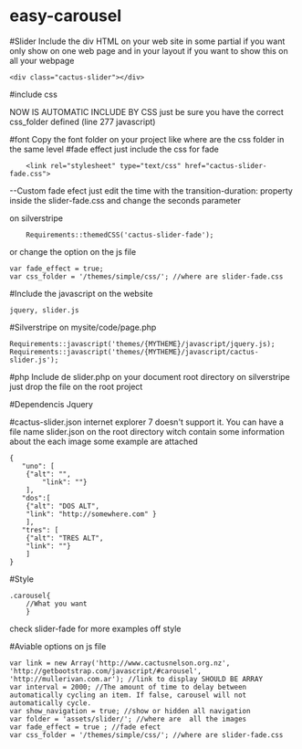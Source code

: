 easy-carousel
=============

#Slider
Include the div HTML on your web site in some partial if you want only show on one web page and in your layout if you want to show this on all your webpage

	<div class="cactus-slider"></div>
#include css

NOW IS AUTOMATIC INCLUDE BY CSS just be sure you  have the correct css_folder defined
(line 277 javascript)

#font
Copy the font folder on your project  like where are the css folder in the same  level
#fade effect
just include the css for fade

        <link rel="stylesheet" type="text/css" href="cactus-slider-fade.css">

--Custom fade efect
just edit the time  with the transition-duration:  property inside the  slider-fade.css and change the  seconds parameter

	
on silverstripe

        Requirements::themedCSS('cactus-slider-fade');

or change the option on the js file

	var fade_effect = true;
	var css_folder = '/themes/simple/css/'; //where are slider-fade.css


#Include the javascript on the  website

	jquery, slider.js

#Silverstripe
on mysite/code/page.php

	Requirements::javascript('themes/{MYTHEME}/javascript/jquery.js);
	Requirements::javascript('themes/{MYTHEME}/javascript/cactus-slider.js');

#php
Include de slider.php on your document root directory  on silverstripe just drop the file on the root project

#Dependencis Jquery

#cactus-slider.json
internet explorer 7 doesn't support it.
You can have a file name slider.json on the root directory witch contain some information about the each image some example are attached

	{
	   "uno": [
		{"alt": "",
		    "link": ""}
		],
	   "dos":[
		{"alt": "DOS ALT",
		"link": "http://somewhere.com" }
		],
	   "tres": [
		{"alt": "TRES ALT",
		"link": ""}
		]
	}

#Style

	.carousel{
		//What you want
		}

check slider-fade for more examples off style

#Aviable options on js file

	var link = new Array('http://www.cactusnelson.org.nz', 'http://getbootstrap.com/javascript/#carousel', 'http://mullerivan.com.ar'); //link to display SHOULD BE ARRAY
	var interval = 2000; //The amount of time to delay between automatically cycling an item. If false, carousel will not automatically cycle.
	var show_navigation = true; //show or hidden all navigation
	var folder = 'assets/slider/'; //where are  all the images
	var fade_effect = true ; //fade efect
	var css_folder = '/themes/simple/css/'; //where are slider-fade.css
